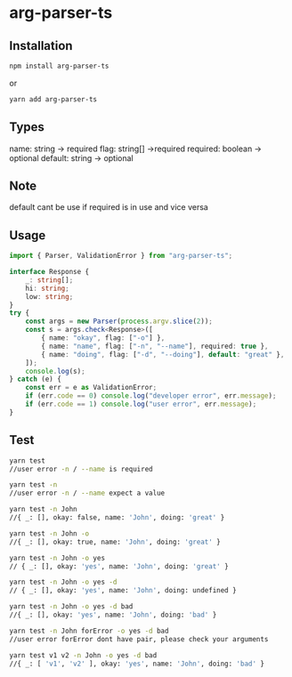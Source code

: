 # arg-parser-ts

## Installation

```bash
npm install arg-parser-ts
```

or

```bash
yarn add arg-parser-ts
```

## Types

name: string -> required
flag: string[] ->required
required: boolean -> optional
default: string -> optional

## Note

default cant be use if required is in use and vice versa

## Usage

```typescript
import { Parser, ValidationError } from "arg-parser-ts";

interface Response {
    _: string[];
    hi: string;
    low: string;
}
try {
    const args = new Parser(process.argv.slice(2));
    const s = args.check<Response>([
        { name: "okay", flag: ["-o"] },
        { name: "name", flag: ["-n", "--name"], required: true },
        { name: "doing", flag: ["-d", "--doing"], default: "great" },
    ]);
    console.log(s);
} catch (e) {
    const err = e as ValidationError;
    if (err.code == 0) console.log("developer error", err.message);
    if (err.code == 1) console.log("user error", err.message);
}
```

## Test

```bash
yarn test
//user error -n / --name is required

yarn test -n
//user error -n / --name expect a value

yarn test -n John
//{ _: [], okay: false, name: 'John', doing: 'great' }

yarn test -n John -o
//{ _: [], okay: true, name: 'John', doing: 'great' }

yarn test -n John -o yes
// { _: [], okay: 'yes', name: 'John', doing: 'great' }

yarn test -n John -o yes -d
// { _: [], okay: 'yes', name: 'John', doing: undefined }

yarn test -n John -o yes -d bad
//{ _: [], okay: 'yes', name: 'John', doing: 'bad' }

yarn test -n John forError -o yes -d bad
//user error forError dont have pair, please check your arguments

yarn test v1 v2 -n John -o yes -d bad
//{ _: [ 'v1', 'v2' ], okay: 'yes', name: 'John', doing: 'bad' }

```
